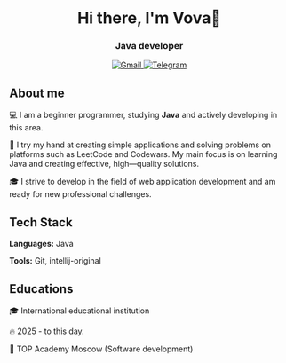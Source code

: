<div id="header" align="center">
<h1>Hi there, I'm Vova👋</h1>
<h3>Java developer</h3>
<a href="Gmail-url">
<img src="https://img.shields.io/badge/Gmail-D14836?logo=gmail&logoColor=white" alt="Gmail"/>
  <img src="https://img.shields.io/badge/Telegram-2CA5E0?logo=telegram&logoColor=white" alt="Telegram"/>
</a>
</div>

<h2>About me</h2>

💻 I am a beginner programmer, studying **Java** and actively developing in this area.

🚀 I try my hand at creating simple applications and solving problems on platforms such as LeetCode and Codewars.
My main focus is on learning Java and creating effective, high—quality solutions.

🎓 I strive to develop in the field of web application development and am ready for new professional challenges.

<h2>Tech Stack</h2>

**Languages:** Java

**Tools:** Git, intellij-original

<h2>Educations</h2>

🎓 International educational institution

🔥 2025 - to this day.

📕 TOP Academy Moscow (Software development) 
